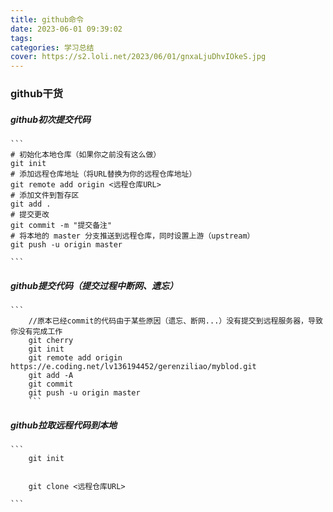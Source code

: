 ```yaml
---
title: github命令
date: 2023-06-01 09:39:02
tags:
categories: 学习总结
cover: https://s2.loli.net/2023/06/01/gnxaLjuDhvIOkeS.jpg
---
```

### github干货

##### github初次提交代码

    ```
    # 初始化本地仓库（如果你之前没有这么做）
    git init
    # 添加远程仓库地址（将URL替换为你的远程仓库地址）
    git remote add origin <远程仓库URL>
    # 添加文件到暂存区
    git add .
    # 提交更改
    git commit -m "提交备注"
    # 将本地的 master 分支推送到远程仓库，同时设置上游（upstream）
    git push -u origin master
    
    ```



##### github提交代码（提交过程中断网、遗忘）

    ```
        //原本已经commit的代码由于某些原因（遗忘、断网...）没有提交到远程服务器，导致你没有完成工作
        git cherry 
        git init
        git remote add origin https://e.coding.net/lv136194452/gerenziliao/myblod.git
        git add -A
        git commit
        git push -u origin master
        ```
##### github拉取远程代码到本地

    ```
        git init
        
        
        git clone <远程仓库URL>
        
    ```